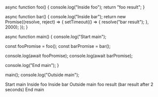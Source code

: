 async function foo() {
  console.log("Inside foo");
  return "foo result";
}

async function bar() {
  console.log("Inside bar");
  return new Promise((resolve, reject) => {
    setTimeout(() => {
      resolve("bar result");
    }, 2000);
  });
}

async function main() {
  console.log("Start main");
  
  const fooPromise = foo();
  const barPromise = bar();

  console.log(await fooPromise);
  console.log(await barPromise);
  
  console.log("End main");
}

main();
console.log("Outside main");



Start main
Inside foo
Inside bar
Outside main
foo result
(bar result after 2 seconds)
End main
